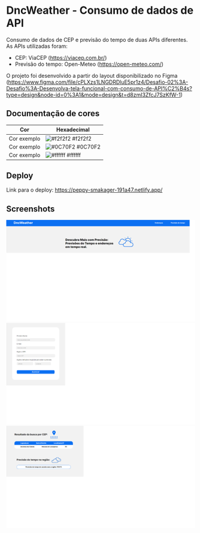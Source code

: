 
# DncWeather - Consumo de dados de API

Consumo de dados de CEP e previsão do tempo de duas APIs diferentes.
As APIs utilizadas foram:

* CEP: ViaCEP (https://viacep.com.br/)
* Previsão do tempo: Open-Meteo (https://open-meteo.com/)

O projeto foi desenvolvido a partir do layout disponibilizado no Figma (https://www.figma.com/file/cPLXzs1LNGDRDluE5pr1z4/Desafio-02%3A-Desafio%3A-Desenvolva-tela-funcional-com-consumo-de-API%C2%B4s?type=design&node-id=0%3A1&mode=design&t=d8zmI3ZfcJ7SzKfW-1)


## Documentação de cores

| Cor               | Hexadecimal                                                |
| ----------------- | ---------------------------------------------------------------- |
| Cor exemplo       | ![#f2f2f2](https://via.placeholder.com/10/f2f2f2?text=+) #f2f2f2 |
| Cor exemplo       | ![#0C70F2](https://via.placeholder.com/10/0C70F2?text=+) #0C70F2 |
| Cor exemplo       | ![#ffffff](https://via.placeholder.com/10/ffffff?text=+) #ffffff |



## Deploy

Link para o deploy: https://peppy-smakager-191a47.netlify.app/


## Screenshots

![Cabeçalho](https://github.com/andretassis/dnc-weather/blob/8af11ebf1f7e20bec10268b528a19447db1f611f/screenshots/ss1.png)
![Formulário](https://github.com/andretassis/dnc-weather/blob/8af11ebf1f7e20bec10268b528a19447db1f611f/screenshots/ss2.png)
![Resultados](https://github.com/andretassis/dnc-weather/blob/main/screenshots/ss3.png)